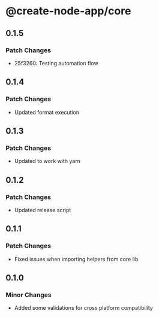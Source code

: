 # @create-node-app/core

## 0.1.5

### Patch Changes

- 25f3260: Testing automation flow

## 0.1.4

### Patch Changes

- Updated format execution

## 0.1.3

### Patch Changes

- Updated to work with yarn

## 0.1.2

### Patch Changes

- Updated release script

## 0.1.1

### Patch Changes

- Fixed issues when importing helpers from core lib

## 0.1.0

### Minor Changes

- Added some validations for cross platform compatibility
